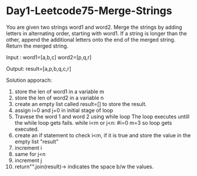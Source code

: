 # Day1-Leetcode75-Merge-Strings
You are given two strings word1 and word2. Merge the strings by adding letters in alternating order, starting with word1. If a string is longer than the other, append the additional letters onto the end of the merged string.  Return the merged string.

Input :
word1=[a,b,c]
word2=[p,q,r]

Output:
result=[a,p,b,q,c,r]

Solution apporach:
1. store the len of word1 in a variable m
2. store the len of word2 in a variable n
3. create an empty list called result=[] to store the result.
4. assign i=0 and j=0 in initial stage of loop
5. Travese the word 1 and word 2 using while loop
   The loop executes untill the while loop gets fails.
   while i<m or j<n: #i=0 m=3 so loop gets executed.
6. create an if statement to check i<m, if it is true and store the value in the empty list "result"
7. increment i
8. same for j<n
9. increment j
10. return"".join(result)-> indicates the space b/w the values.

